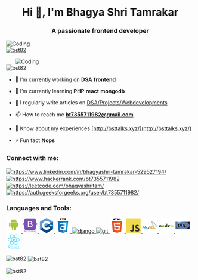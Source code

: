 <h1 align="center">Hi 👋, I'm Bhagya Shri Tamrakar</h1>
<h3 align="center">A passionate frontend developer</h3>
<img align="right" alt="Coding" width="900" src="https://svg-banners.vercel.app/api?type=origin&text1=Bhagyashri%20Tamrakar%20🤠&text2=💖%20%20https://www.linkedin.com/in/bhagyashri-tamrakar-529527194/&width=900&height=200">

<p align="left"> <a href="https://github.com/ryo-ma/github-profile-trophy"><img src="https://github-profile-trophy.vercel.app/?username=bst82" alt="bst82" /></a> </p>
<img align="right" alt="Coding" width="480" src="https://media.tenor.com/S59bPkT0pqcAAAAC/programming.gif">

<p align="left"> <img src="https://komarev.com/ghpvc/?username=bst82&label=Profile%20views&color=0e75b6&style=flat" alt="bst82" /> </p>

- 🔭 I’m currently working on **DSA** **frontend**

- 🌱 I’m currently learning **PHP** **react** **mongodb**

- 📝 I regularly write articles on [DSA/Projects/Webdevelopments](DSA/Projects/Webdevelopments)

- 📫 How to reach me **bt7355711982@gmail.com**


- 📄 Know about my experiences [http://bsttalks.xyz/](http://bsttalks.xyz/)

- ⚡ Fun fact **Nops**

<h3 align="left">Connect with me:</h3>
<p align="left">
<a href="https://linkedin.com/in/https://www.linkedin.com/in/bhagyashri-tamrakar-529527194/" target="blank"><img align="center" src="https://raw.githubusercontent.com/rahuldkjain/github-profile-readme-generator/master/src/images/icons/Social/linked-in-alt.svg" alt="https://www.linkedin.com/in/bhagyashri-tamrakar-529527194/" height="30" width="40" /></a>
<a href="https://www.hackerrank.com/https://www.hackerrank.com/bt7355711982" target="blank"><img align="center" src="https://raw.githubusercontent.com/rahuldkjain/github-profile-readme-generator/master/src/images/icons/Social/hackerrank.svg" alt="https://www.hackerrank.com/bt7355711982" height="30" width="40" /></a>
<a href="https://www.leetcode.com/https://leetcode.com/bhagyashritam/" target="blank"><img align="center" src="https://raw.githubusercontent.com/rahuldkjain/github-profile-readme-generator/master/src/images/icons/Social/leet-code.svg" alt="https://leetcode.com/bhagyashritam/" height="30" width="40" /></a>
<a href="https://auth.geeksforgeeks.org/user/https://auth.geeksforgeeks.org/user/bt7355711982/" target="blank"><img align="center" src="https://raw.githubusercontent.com/rahuldkjain/github-profile-readme-generator/master/src/images/icons/Social/geeks-for-geeks.svg" alt="https://auth.geeksforgeeks.org/user/bt7355711982/" height="30" width="40" /></a>
</p>

<h3 align="left">Languages and Tools:</h3>
<p align="left"> <a href="https://developer.android.com" target="_blank" rel="noreferrer"> <img src="https://raw.githubusercontent.com/devicons/devicon/master/icons/android/android-original-wordmark.svg" alt="android" width="40" height="40"/> </a> <a href="https://getbootstrap.com" target="_blank" rel="noreferrer"> <img src="https://raw.githubusercontent.com/devicons/devicon/master/icons/bootstrap/bootstrap-plain-wordmark.svg" alt="bootstrap" width="40" height="40"/> </a> <a href="https://www.w3schools.com/cpp/" target="_blank" rel="noreferrer"> <img src="https://raw.githubusercontent.com/devicons/devicon/master/icons/cplusplus/cplusplus-original.svg" alt="cplusplus" width="40" height="40"/> </a> <a href="https://www.w3schools.com/css/" target="_blank" rel="noreferrer"> <img src="https://raw.githubusercontent.com/devicons/devicon/master/icons/css3/css3-original-wordmark.svg" alt="css3" width="40" height="40"/> </a> <a href="https://www.djangoproject.com/" target="_blank" rel="noreferrer"> <img src="https://cdn.worldvectorlogo.com/logos/django.svg" alt="django" width="40" height="40"/> </a> <a href="https://git-scm.com/" target="_blank" rel="noreferrer"> <img src="https://www.vectorlogo.zone/logos/git-scm/git-scm-icon.svg" alt="git" width="40" height="40"/> </a> <a href="https://www.w3.org/html/" target="_blank" rel="noreferrer"> <img src="https://raw.githubusercontent.com/devicons/devicon/master/icons/html5/html5-original-wordmark.svg" alt="html5" width="40" height="40"/> </a> <a href="https://developer.mozilla.org/en-US/docs/Web/JavaScript" target="_blank" rel="noreferrer"> <img src="https://raw.githubusercontent.com/devicons/devicon/master/icons/javascript/javascript-original.svg" alt="javascript" width="40" height="40"/> </a> <a href="https://www.mysql.com/" target="_blank" rel="noreferrer"> <img src="https://raw.githubusercontent.com/devicons/devicon/master/icons/mysql/mysql-original-wordmark.svg" alt="mysql" width="40" height="40"/> </a> <a href="https://nodejs.org" target="_blank" rel="noreferrer"> <img src="https://raw.githubusercontent.com/devicons/devicon/master/icons/nodejs/nodejs-original-wordmark.svg" alt="nodejs" width="40" height="40"/> </a> <a href="https://www.php.net" target="_blank" rel="noreferrer"> <img src="https://raw.githubusercontent.com/devicons/devicon/master/icons/php/php-original.svg" alt="php" width="40" height="40"/> </a> <a href="https://reactjs.org/" target="_blank" rel="noreferrer"> <img src="https://raw.githubusercontent.com/devicons/devicon/master/icons/react/react-original-wordmark.svg" alt="react" width="40" height="40"/> </a> </p>

<p><img align="left" src="https://github-readme-stats.vercel.app/api/top-langs?username=bst82&show_icons=true&locale=en&layout=compact" alt="bst82" /></p>

<p>&nbsp;<img align="center" src="https://github-readme-stats.vercel.app/api?username=bst82&show_icons=true&locale=en" alt="bst82" /></p>

<p><img align="center" src="https://github-readme-streak-stats.herokuapp.com/?user=bst82&" alt="bst82" /></p>
